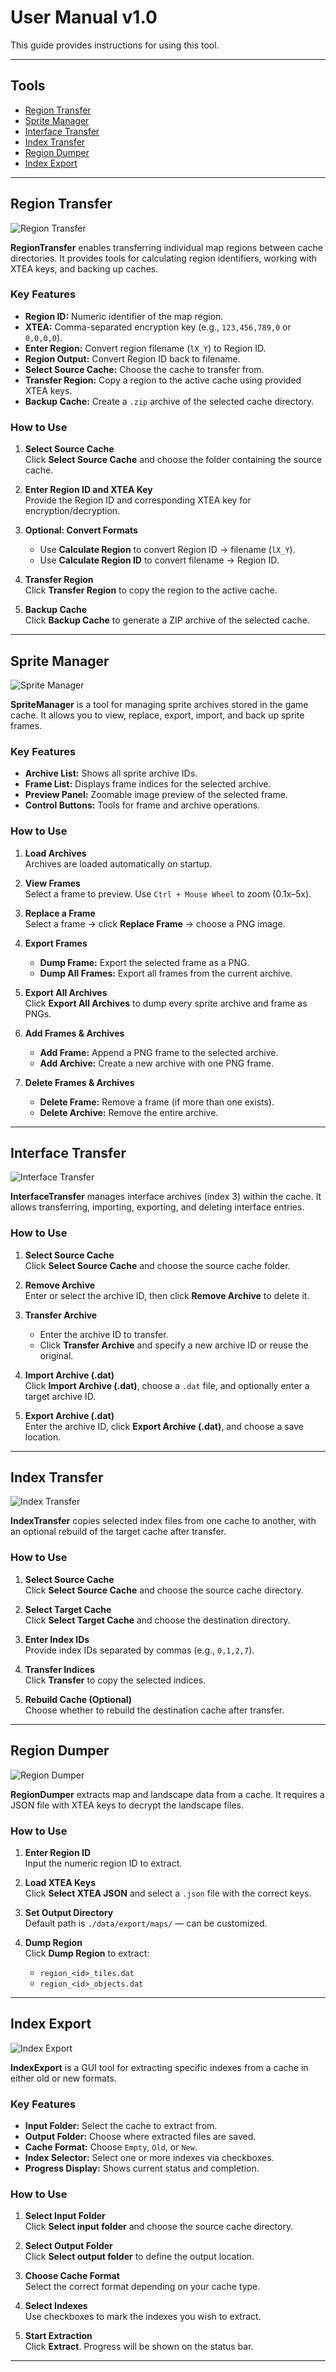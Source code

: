 # User Manual v1.0

This guide provides instructions for using this tool.

---

## Tools

- [Region Transfer](#region-transfer)
- [Sprite Manager](#sprite-manager)
- [Interface Transfer](#interface-transfer)
- [Index Transfer](#index-transfer)
- [Region Dumper](#region-dumper)
- [Index Export](#index-export)

---

## Region Transfer

![Region Transfer](../images/2.png)

**RegionTransfer** enables transferring individual map regions between cache directories. It provides tools for calculating region identifiers, working with XTEA keys, and backing up caches.

### Key Features

- **Region ID:** Numeric identifier of the map region.
- **XTEA:** Comma-separated encryption key (e.g., `123,456,789,0` or `0,0,0,0`).
- **Enter Region:** Convert region filename (`lX_Y`) to Region ID.
- **Region Output:** Convert Region ID back to filename.
- **Select Source Cache:** Choose the cache to transfer from.
- **Transfer Region:** Copy a region to the active cache using provided XTEA keys.
- **Backup Cache:** Create a `.zip` archive of the selected cache directory.

### How to Use

1. **Select Source Cache**  
   Click **Select Source Cache** and choose the folder containing the source cache.

2. **Enter Region ID and XTEA Key**  
   Provide the Region ID and corresponding XTEA key for encryption/decryption.

3. **Optional: Convert Formats**

   - Use **Calculate Region** to convert Region ID → filename (`lX_Y`).
   - Use **Calculate Region ID** to convert filename → Region ID.

4. **Transfer Region**  
   Click **Transfer Region** to copy the region to the active cache.

5. **Backup Cache**  
   Click **Backup Cache** to generate a ZIP archive of the selected cache.

---

## Sprite Manager

![Sprite Manager](../images/6.png)

**SpriteManager** is a tool for managing sprite archives stored in the game cache. It allows you to view, replace, export, import, and back up sprite frames.

### Key Features

- **Archive List:** Shows all sprite archive IDs.
- **Frame List:** Displays frame indices for the selected archive.
- **Preview Panel:** Zoomable image preview of the selected frame.
- **Control Buttons:** Tools for frame and archive operations.

### How to Use

1. **Load Archives**  
   Archives are loaded automatically on startup.

2. **View Frames**  
   Select a frame to preview. Use `Ctrl + Mouse Wheel` to zoom (0.1x–5x).

3. **Replace a Frame**  
   Select a frame → click **Replace Frame** → choose a PNG image.

4. **Export Frames**

   - **Dump Frame:** Export the selected frame as a PNG.
   - **Dump All Frames:** Export all frames from the current archive.

5. **Export All Archives**  
   Click **Export All Archives** to dump every sprite archive and frame as PNGs.

6. **Add Frames & Archives**

   - **Add Frame:** Append a PNG frame to the selected archive.
   - **Add Archive:** Create a new archive with one PNG frame.

7. **Delete Frames & Archives**
   - **Delete Frame:** Remove a frame (if more than one exists).
   - **Delete Archive:** Remove the entire archive.

---

## Interface Transfer

![Interface Transfer](../images/3.png)

**InterfaceTransfer** manages interface archives (index 3) within the cache. It allows transferring, importing, exporting, and deleting interface entries.

### How to Use

1. **Select Source Cache**  
   Click **Select Source Cache** and choose the source cache folder.

2. **Remove Archive**  
   Enter or select the archive ID, then click **Remove Archive** to delete it.

3. **Transfer Archive**

   - Enter the archive ID to transfer.
   - Click **Transfer Archive** and specify a new archive ID or reuse the original.

4. **Import Archive (.dat)**  
   Click **Import Archive (.dat)**, choose a `.dat` file, and optionally enter a target archive ID.

5. **Export Archive (.dat)**  
   Enter the archive ID, click **Export Archive (.dat)**, and choose a save location.

---

## Index Transfer

![Index Transfer](../images/4.png)

**IndexTransfer** copies selected index files from one cache to another, with an optional rebuild of the target cache after transfer.

### How to Use

1. **Select Source Cache**  
   Click **Select Source Cache** and choose the source cache directory.

2. **Select Target Cache**  
   Click **Select Target Cache** and choose the destination directory.

3. **Enter Index IDs**  
   Provide index IDs separated by commas (e.g., `0,1,2,7`).

4. **Transfer Indices**  
   Click **Transfer** to copy the selected indices.

5. **Rebuild Cache (Optional)**  
   Choose whether to rebuild the destination cache after transfer.

---

## Region Dumper

![Region Dumper](../images/5.png)

**RegionDumper** extracts map and landscape data from a cache. It requires a JSON file with XTEA keys to decrypt the landscape files.

### How to Use

1. **Enter Region ID**  
   Input the numeric region ID to extract.

2. **Load XTEA Keys**  
   Click **Select XTEA JSON** and select a `.json` file with the correct keys.

3. **Set Output Directory**  
   Default path is `./data/export/maps/` — can be customized.

4. **Dump Region**  
   Click **Dump Region** to extract:
   - `region_<id>_tiles.dat`
   - `region_<id>_objects.dat`

---

## Index Export

![Index Export](../images/1.png)

**IndexExport** is a GUI tool for extracting specific indexes from a cache in either old or new formats.

### Key Features

- **Input Folder:** Select the cache to extract from.
- **Output Folder:** Choose where extracted files are saved.
- **Cache Format:** Choose `Empty`, `Old`, or `New`.
- **Index Selector:** Select one or more indexes via checkboxes.
- **Progress Display:** Shows current status and completion.

### How to Use

1. **Select Input Folder**  
   Click **Select input folder** and choose the source cache directory.

2. **Select Output Folder**  
   Click **Select output folder** to define the output location.

3. **Choose Cache Format**  
   Select the correct format depending on your cache type.

4. **Select Indexes**  
   Use checkboxes to mark the indexes you wish to extract.

5. **Start Extraction**  
   Click **Extract**. Progress will be shown on the status bar.

---
